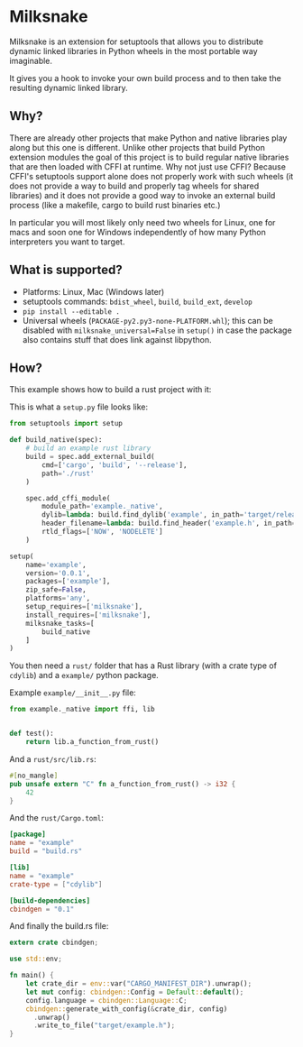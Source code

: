 # Milksnake

Milksnake is an extension for setuptools that allows you to distribute
dynamic linked libraries in Python wheels in the most portable way imaginable.

It gives you a hook to invoke your own build process and to then take the
resulting dynamic linked library.

## Why?

There are already other projects that make Python and native libraries play
along but this one is different.  Unlike other projects that build Python
extension modules the goal of this project is to build regular native libraries
that are then loaded with CFFI at runtime.  Why not just use CFFI?  Because
CFFI's setuptools support alone does not properly work with such wheels (it
does not provide a way to build and properly tag wheels for shared libraries) and
it does not provide a good way to invoke an external build process (like a
makefile, cargo to build rust binaries etc.)

In particular you will most likely only need two wheels for Linux, one for macs
and soon one for Windows independently of how many Python interpreters you want
to target.

## What is supported?

* Platforms: Linux, Mac (Windows later)
* setuptools commands: `bdist_wheel`, `build`, `build_ext`, `develop`
* `pip install --editable .`
* Universal wheels (`PACKAGE-py2.py3-none-PLATFORM.whl`); this can be disabled
  with `milksnake_universal=False` in `setup()` in case the package also contains
  stuff that does link against libpython.

## How?

This example shows how to build a rust project with it:

This is what a `setup.py` file looks like:

```python
from setuptools import setup

def build_native(spec):
    # build an example rust library
    build = spec.add_external_build(
        cmd=['cargo', 'build', '--release'],
        path='./rust'
    )

    spec.add_cffi_module(
        module_path='example._native',
        dylib=lambda: build.find_dylib('example', in_path='target/release'),
        header_filename=lambda: build.find_header('example.h', in_path='target'),
        rtld_flags=['NOW', 'NODELETE']
    )

setup(
    name='example',
    version='0.0.1',
    packages=['example'],
    zip_safe=False,
    platforms='any',
    setup_requires=['milksnake'],
    install_requires=['milksnake'],
    milksnake_tasks=[
        build_native
    ]
)
```

You then need a `rust/` folder that has a Rust library (with a crate type
of `cdylib`) and a `example/` python package.

Example `example/__init__.py` file:

```python
from example._native import ffi, lib


def test():
    return lib.a_function_from_rust()
```

And a `rust/src/lib.rs`:

```rust
#[no_mangle]
pub unsafe extern "C" fn a_function_from_rust() -> i32 {
    42
}
```

And the `rust/Cargo.toml`:

```toml
[package]
name = "example"
build = "build.rs"

[lib]
name = "example"
crate-type = ["cdylib"]

[build-dependencies]
cbindgen = "0.1"
```

And finally the build.rs file:

```rust
extern crate cbindgen;

use std::env;

fn main() {
    let crate_dir = env::var("CARGO_MANIFEST_DIR").unwrap();
    let mut config: cbindgen::Config = Default::default();
    config.language = cbindgen::Language::C;
    cbindgen::generate_with_config(&crate_dir, config)
      .unwrap()
      .write_to_file("target/example.h");
}
```
